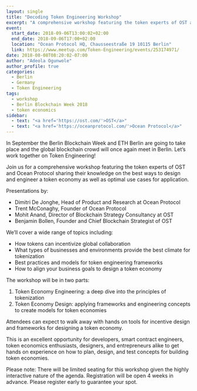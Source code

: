 ```yaml
---
layout: single
title: "Decoding Token Engineering Workshop"
excerpt: "A comprehensive workshop featuring the token experts of OST and Ocean Protocol sharing their knowledge on the best ways to design and engineer a token economy as well as optimal use cases for application. Part of the larger Berlin Blockchain Week of events."
event:
  start_date: 2018-09-06T13:00:02+02:00
  end_date: 2018-09-06T17:00+02:00
  location: "Ocean Protocol HQ, Chausseestraße 19 10115 Berlin"
  link: https://www.meetup.com/Token-Engineering/events/253174971/
date: 2018-08-08T08:20:02-07:00
author: "Adeola Ogunwole"
author_profile: true
categories:
  - Berlin
  - Germany
  - Token Engineering
tags:
  - workshop
  - Berlin Blockchain Week 2018
  - token economics
sidebar:
  - text: "<a href='https://ost.com/'>OST</a>"
  - text: "<a href='https://oceanprotocol.com/'>Ocean Protocol</a>"
---
```

In September the Berlin Blockchain Week and ETH Berlin are going to take place and the global blockchain crowd will once again meet in Berlin. Let’s work together on Token Engineering!

Join us for a comprehensive workshop featuring the token experts of OST and Ocean Protocol sharing their knowledge on the best ways to design and engineer a token economy as well as optimal use cases for application.

Presentations by:

* Dimitri De Jonghe, Head of Product and Research at Ocean Protocol
* Trent McConaghy, Founder of Ocean Protocol
* Mohit Anand, Director of Blockchain Strategy Consultancy at OST
* Benjamin Bollen, Founder and Chief Blockchain Strategist of OST

We’ll cover a wide range of topics including:
* How tokens can incentivize global collaboration
* What types of businesses and environments provide the best climate for tokenization
* Best practices and models for token engineering frameworks
* How to align your business goals to design a token economy

The workshop will be in two parts:
1. Token Economy Engineering: a deep dive into the principles of tokenization
2. Token Economy Design: applying frameworks and engineering concepts to create models for token economies

Attendees can expect to walk away with hands on tools for incentive design and frameworks for designing a token economy.

This is an excellent opportunity for developers, smart contract engineers, token economics enthusiasts, designers, and entrepreneurs alike to get hands on experience on how to plan, design, and test concepts for building token economies.

Please note: There will be limited seating for this workshop given the highly interactive nature of the agenda. Registration will be open 4 weeks in advance. Please register early to guarantee your spot.
